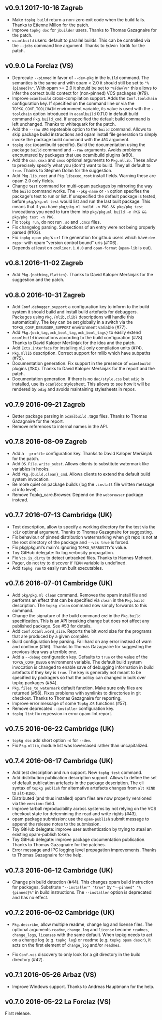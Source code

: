 v0.9.1 2017-10-16 Zagreb
------------------------

- Make `topkg build` return a non-zero exit code when the build
  fails. Thanks to Etienne Millon for the patch.
- Improve `topkg doc` for `jbuilder` users. Thanks to Thomas
  Gazagnaire for the patch.
- `ocamlbuild` users: default to parallel builds. This can
  be controlled via the `--jobs` command line argument. Thanks
  to Edwin Török for the patch.

v0.9.0 La Forclaz (VS)
----------------------

- Deprecate `--pinned` in favor of `--dev-pkg` in the `build` command.
  The semantics is the same and with opam < 2.0 it should still be set
  to `"%{pinned}%"`. With opam >= 2.0 it should be set to `"%{dev}%"`
  this allows to infer the correct build context for (non-pinned) VCS
  packages (#79).
- Improve `ocamlbuild` cross-compilation support. Adds the
  `Conf.toolchain` configuration key. If specified on the command line
  or via the `TOPKG_CONF_TOOLCHAIN` environment variable, its value is
  used with the `-toolchain` option introduced in `ocamlbuild` 0.11.0
  in default build command `Pkg.build_cmd`. If unspecified the default
  build command is left unchanged. Thanks to whitequark for the patch.
- Add the `--raw ARG` repeteable option to the `build` command. Allows
  to skip package build instructions and opam install file generation
  to simply invoke the package build command with the `ARG` argument.
- `topkg doc` (ocamlbuild specific). Build the documentation using
  the package `build` command and `--raw` arguments. Avoids problems
  encountered by packages that use ocamlbuild plugins (#80).
- Add the `cma`, `cmxa` and `cmxs` optional arguments to `Pkg.mllib`.
  These allow to precisely specify what you (don't) want to build. They
  all default to `true`. Thanks to Stephen Dolan for the suggestion.
- Add `Pkg.lib_root` and `Pkg.libexec_root` install fields. Warning
  these are opam 2.0 only fields.
- Change `test` command for multi-opam packages by mirroring the way
  the `build` command works. The `--pkg-name` or `-n` option specifies
  the package's test to run or list. If unspecified the default
  package is tested, before `pkg/pkg.ml test` would list and run
  the last built package. This means that if you have `pkg/pkg.ml
  build -n PKG && pkg/pkg test` invocations you need to turn them into
  `pkg/pkg.ml build -n PKG && pkg/pkg test -n PKG`.
- Fix `topkg run`, do not run `.so` and `.cmxs` files.
- Fix changelog parsing. Subsections of an entry were not being properly
  parsed (#103).
- Fix `topkg opam pkg`'s `url` file generation for github users which
  have `dev-repo:` with opam "version control bound" uris (#106).
- Depends at least on `cmdliner.1.0.0` and `opam-format` (`opam-lib`
  is out).

v0.8.1 2016-11-02 Zagreb
------------------------

- Add `Pkg.{nothing,flatten}`. Thanks to David Kaloper Meršinjak for the
  suggestion and the patch.


v0.8.0 2016-10-31 Zagreb
------------------------

- Add `Conf.debugger_support` a configuration key to inform to the
  build system it should build and install build artefacts for
  debuggers. Packages using `Pkg.{mlib,clib}` descriptions will handle
  this automatically. The key can be set globally in a switch via the
  `TOPKG_CONF_DEBUGGER_SUPPORT` environment variable (#77).
- Add `Pkg.{ocb_tag,ocb_bool_tag,ocb_bool_tags}` to easily extend
  `ocamlbuild` invocations according to the build configuration (#78). Thanks
  to David Kaloper Meršinjak for the idea and the patch.
- Add `Exts.interface` for installing `mli` only compilation units (#74).
- `Pkg.mllib` description. Correct support for mllib which have subpaths (#75).
- Documentation generation. Fix support in the presence of `ocamlbuild`
  plugins (#80). Thanks to David Kaloper Meršinjak for the report
  and the patch.
- Documentation generation. If there is no `doc/style.css` but `odig` is
  installed, use its `ocamldoc` stylesheet. This allows to see how it will
  be rendered by `odig` and avoids maintaining stylesheets in repos.

v0.7.9 2016-09-21 Zagreb
------------------------

- Better package parsing in `ocamlbuild` _tags files. Thanks
  to Thomas Gazagnaire for the report.
- Remove references to internal names in the API.

v0.7.8 2016-08-09 Zagreb
------------------------

- Add a `--profile` configuration key. Thanks to David Kaloper
  Meršinjak for the patch.
- Add `OS.File.write_subst`. Allows clients to substitute watermark
  like variables in hooks.
- Add `Pkg.{build,clean}_cmd`. Allows clients to extend the default
  build system invocation.
- Be more quiet on package builds (log the `.install` file
  written message at info level).
- Remove Topkg_care.Browser. Depend on the `webbrowser` package
  instead.

v0.7.7 2016-07-13 Cambridge (UK)
--------------------------------

- Test description, allow to specify a working directory
  for the test via the `?dir` optional argument. Thanks
  to Thomas Gazagnaire for suggesting.
- Fix behaviour of pinned distribution watermarking when
  git repo is not at the root directory of the package and
  `--vcs true` is forced.
- Fix pkg/pkg.ml's main's ignoring `TOPKG_VERBOSITY`'s value.
- Toy GitHub delegate: fix log verbosity propagation.
- Fix `Vcs.is_dirty` to detect untracked files. Thanks to Hannes Mehnert.
- Pager, do not try to discover if `TERM` variable is undefined.
- Add `topkg run` to easily run built executables.

v0.7.6 2016-07-01 Cambridge (UK)
--------------------------------

- Add `pkg/pkg.ml clean` command. Removes the opam install file
  and performs an effect that can be specified via `clean` in the
 `Pkg.build` description. The `topkg clean` command now simply forwards
  to this command.
- Change the signature of the build command `cmd` in the `Pkg.build`
  specification. This is an API breaking change but does not affect any
  published package. See #53 for details.
- Add `Conf.OCaml.word_size`. Reports the bit word size for
  the programs that are produced by a given compiler.
- Build configuration key parsing. Fail hard on any error instead
  of warn and continue (#56). Thanks to Thomas Gazagnaire for suggesting
  the previous idea was a terrible one.
- Add a `--debug` configuration key. Defaults to `true` or the value
  of the `TOPKG_CONF_DEBUG` environment variable. The default build
  system invocation is changed to enable save of debugging information
  in build artefacts if they key is `true`. The key is generally not
  meant to be specified by packagers so that the policy can changed in
  bulk over topkg packages (#54).
- `Pkg.files_to_watermark` default function. Make sure only files are
  returned (#58). Fixes problems with symlinks to directories in git
  checkout. Thanks to Thomas Gazagnaire for reporting.
- Improve error message of some `Topkg.OS` functions (#57).
- Remove deprecated `--installer` configuration key.
- `topkg lint` fix regression in error opam lint report.

v0.7.5 2016-06-22 Cambridge (UK)
--------------------------------

- `topkg doc` add short option `-d` for `--dev`.
- Fix `Pkg.mllib`, module list was lowercased rather than uncapitalized.

v0.7.4 2016-06-17 Cambridge (UK)
--------------------------------

- Add test description and run support. New `topkg test` command.
- Add distribution publication description support. Allows to define the
  set of default publication artefacts in the package description. The cli
  syntax of `topkg publish` for alternative artefacts changes from
  `alt KIND` to `alt-KIND`.
- Distributed (and thus installed) opam files are now properly
  versioned via the `version:` field.
- Improve tarball reproducibility across systems by not relying on the
  VCS checkout state for determining the read and write rights (#43).
- opam package submission: use the `opam-publish` submit message
  to append the release notes to the submission.
- Toy GitHub delegate: improve user authentication by trying to steal
  an existing opam-publish token.
- Toy GitHub delegate: improve package documentation publication. Thanks
  to Thomas Gazagnaire for the patches.
- Error message and IPC logging level propagation improvements. Thanks to
  Thomas Gazagnaire for the help.

v0.7.3 2016-06-12 Cambridge (UK)
--------------------------------

- Change pin build detection (#44). This changes opam build
  instruction for packages. Substitute `"--installer" "true"` by
  `"--pinned" "%{pinned}%"` in build instructions. The
  `--installer` option is deprecated and has no effect.

v0.7.2 2016-06-02 Cambridge (UK)
--------------------------------

- `Pkg.describe`, allow multiple readme, change log and license files.
  The optional arguments `readme`, `change_log` and `license` become
  `readmes`, `change_logs`, `licenses` with the same default. When
  topkg needs to act on a change log (e.g. `topkg log`) or readme
  (e.g. `topkg opam descr`), it acts on the first element of
  `change_log` and/or `readmes`.

- Fix `Conf.vcs` discovery to only look for a git
  directory in the build directory (#42).

v0.7.1 2016-05-26 Arbaz (VS)
----------------------------

- Improve Windows support. Thanks to Andreas Hauptmann for the help.

v0.7.0 2016-05-22 La Forclaz (VS)
---------------------------------

First release. 
